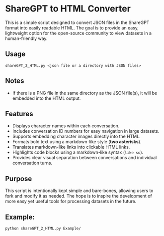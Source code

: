 
# ShareGPT to HTML Converter

This is a simple script designed to convert JSON files in the ShareGPT format into easily readable HTML. The goal is to provide an easy, lightweight option for the open-source community to view datasets in a human-friendly way.

## Usage

```
shareGPT_2_HTML.py <json file or a directory with JSON files>
```

## Notes

- If there is a PNG file in the same directory as the JSON file(s), it will be embedded into the HTML output.

## Features

- Displays character names within each conversation.
- Includes conversation ID numbers for easy navigation in large datasets.
- Supports embedding character images directly into the HTML.
- Formats bold text using a markdown-like style (**two asterisks**).
- Translates markdown-like links into clickable HTML links.
- Highlights code blocks using a markdown-like syntax (```like so```).
- Provides clear visual separation between conversations and individual conversation turns.

## Purpose

This script is intentionally kept simple and bare-bones, allowing users to fork and modify it as needed. The hope is to inspire the development of more easy yet useful tools for processing datasets in the future.

## Example:
````
python shareGPT_2_HTML.py Example/
````
